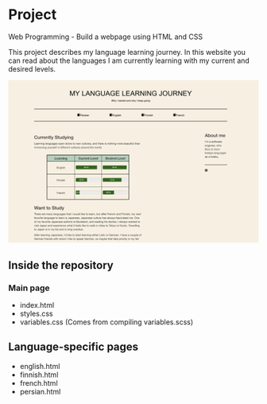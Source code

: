 # Project

Web Programming - Build a webpage using HTML and CSS

This project describes my language learning journey. In this website you can read about the languages
I am currently learning with my current and desired levels.

![Alt text](https://github.com/Nazaniiin/MyLanguageLearningJourney/blob/master/code_base/resources/main_page.png?raw=true "Title")

## Inside the repository

### Main page
- index.html
- styles.css
- variables.css (Comes from compiling variables.scss)

## Language-specific pages
- english.html	
- finnish.html	
- french.html	
- persian.html	




